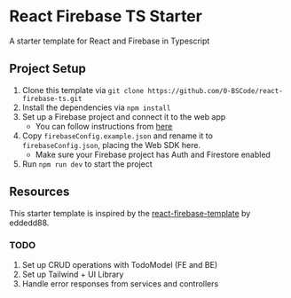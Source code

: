 # React Firebase TS Starter

A starter template for React and Firebase in Typescript

## Project Setup
1. Clone this template via `git clone https://github.com/0-BSCode/react-firebase-ts.git`
2. Install the dependencies via `npm install`
3. Set up a Firebase project and connect it to the web app
    - You can follow instructions from [here](https://firebase.google.com/docs/web/setup)
4. Copy `firebaseConfig.example.json` and rename it to `firebaseConfig.json`, placing the Web SDK here.
    - Make sure your Firebase project has Auth and Firestore enabled
5. Run `npm run dev` to start the project

## Resources
This starter template is inspired by the [react-firebase-template](https://github.com/eddedd88/react-firebase-template) by eddedd88.

### TODO
1. Set up CRUD operations with TodoModel (FE and BE)
2. Set up Tailwind + UI Library
3. Handle error responses from services and controllers